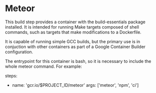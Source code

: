 # Meteor

This build step provides a container with the build-essentials package
installed.  It is intended for running Make targets composed of shell commands,
such as targets that make modifications to a Dockerfile.

It is capable of running simple GCC builds, but the primary use is in conjuction
with other containers as part of a Google Container Builder configuration.

The entrypoint for this container is bash, so it is necessary to include the
whole meteor command.  For example:

steps:
- name: 'gcr.io/$PROJECT_ID/meteor'
  args: ['meteor', 'npm', 'ci']